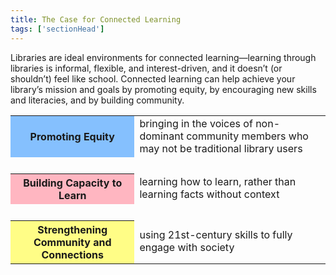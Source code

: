 ```yaml
---
title: The Case for Connected Learning
tags: ['sectionHead']
---
```

 
Libraries are ideal environments for connected learning—learning through libraries is informal, flexible, and interest-driven, and it doesn’t (or shouldn’t) feel like school. Connected learning can help achieve your library’s mission and goals by promoting equity, by encouraging new skills and literacies, and by building community.

<table class="colorful" style="margin-bottom: 15px;">
	<tr><th bgcolor="#85c0fe">Promoting Equity</th><td>bringing in the voices of non-dominant community members who may not be traditional library users</td></tr>
	<tr><td colspan="2">&nbsp;</td></tr>
	<tr><th bgcolor="lightpink">Building Capacity to Learn</th><td>learning how to learn, rather than learning facts without context</td></tr>
	<tr><td colspan="2">&nbsp;</td></tr>
	<tr><th bgcolor="#fffd86">Strengthening Community and Connections</th><td>using 21st-century skills to fully engage with society</td></tr>
</table>